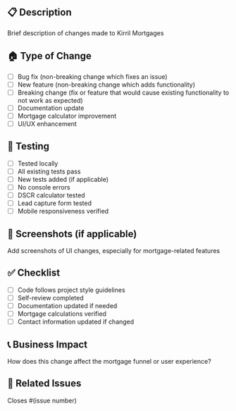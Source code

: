 ## 📋 Description
Brief description of changes made to Kirril Mortgages

## 🏠 Type of Change
- [ ] Bug fix (non-breaking change which fixes an issue)
- [ ] New feature (non-breaking change which adds functionality)
- [ ] Breaking change (fix or feature that would cause existing functionality to not work as expected)
- [ ] Documentation update
- [ ] Mortgage calculator improvement
- [ ] UI/UX enhancement

## 🧪 Testing
- [ ] Tested locally
- [ ] All existing tests pass
- [ ] New tests added (if applicable)
- [ ] No console errors
- [ ] DSCR calculator tested
- [ ] Lead capture form tested
- [ ] Mobile responsiveness verified

## 📱 Screenshots (if applicable)
Add screenshots of UI changes, especially for mortgage-related features

## ✅ Checklist
- [ ] Code follows project style guidelines
- [ ] Self-review completed
- [ ] Documentation updated if needed
- [ ] Mortgage calculations verified
- [ ] Contact information updated if changed

## 📞 Business Impact
How does this change affect the mortgage funnel or user experience?

## 🔗 Related Issues
Closes #(issue number)